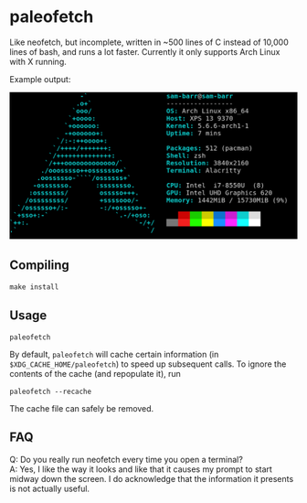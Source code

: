paleofetch
==========

Like neofetch, but incomplete, written in ~500 lines of C instead of 10,000 lines of bash,
and runs a lot faster. Currently it only supports Arch Linux with X running. 

Example output:

![example output](example.png)

Compiling
---------

    make install

Usage
-----

    paleofetch

By default, `paleofetch` will cache certain  information (in `$XDG_CACHE_HOME/paleofetch`)
to speed up subsequent calls. To ignore the contents of the cache (and repopulate it), run

    paleofetch --recache

The cache file can safely be removed.

FAQ
---

Q: Do you really run neofetch every time you open a terminal?  
A: Yes, I like the way it looks and like that it causes my prompt to start midway
down the screen. I do acknowledge that the information it presents is not actually useful.
